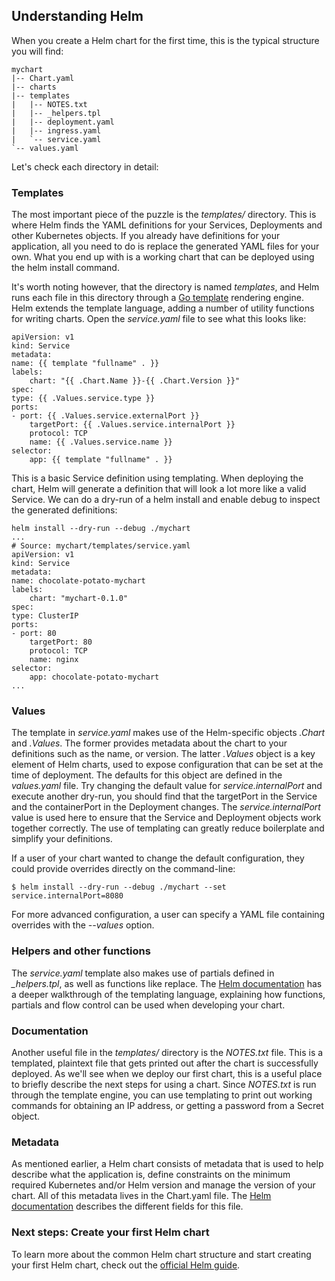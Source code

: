 ## Understanding Helm

When you create a Helm chart for the first time, this is the typical structure you will find:

```console
mychart
|-- Chart.yaml
|-- charts
|-- templates
|   |-- NOTES.txt
|   |-- _helpers.tpl
|   |-- deployment.yaml
|   |-- ingress.yaml
|   `-- service.yaml
`-- values.yaml
```

Let's check each directory in detail:

### Templates

The most important piece of the puzzle is the *templates/* directory. This is where Helm finds the YAML definitions for your Services, Deployments and other Kubernetes objects. If you already have definitions for your application, all you need to do is replace the generated YAML files for your own. What you end up with is a working chart that can be deployed using the helm install command.

It's worth noting however, that the directory is named *templates*, and Helm runs each file in this directory through a [Go template](https://golang.org/pkg/text/template/) rendering engine. Helm extends the template language, adding a number of utility functions for writing charts. Open the *service.yaml* file to see what this looks like:

```console
apiVersion: v1
kind: Service
metadata:
name: {{ template "fullname" . }}
labels:
    chart: "{{ .Chart.Name }}-{{ .Chart.Version }}"
spec:
type: {{ .Values.service.type }}
ports:
- port: {{ .Values.service.externalPort }}
    targetPort: {{ .Values.service.internalPort }}
    protocol: TCP
    name: {{ .Values.service.name }}
selector:
    app: {{ template "fullname" . }}
```

This is a basic Service definition using templating. When deploying the chart, Helm will generate a definition that will look a lot more like a valid Service. We can do a dry-run of a helm install and enable debug to inspect the generated definitions:

```console
helm install --dry-run --debug ./mychart
...
# Source: mychart/templates/service.yaml
apiVersion: v1
kind: Service
metadata:
name: chocolate-potato-mychart
labels:
    chart: "mychart-0.1.0"
spec:
type: ClusterIP
ports:
- port: 80
    targetPort: 80
    protocol: TCP
    name: nginx
selector:
    app: chocolate-potato-mychart
...
```

### Values

The template in *service.yaml* makes use of the Helm-specific objects *.Chart* and *.Values*. The former provides metadata about the chart to your definitions such as the name, or version. The latter *.Values* object is a key element of Helm charts, used to expose configuration that can be set at the time of deployment. The defaults for this object are defined in the *values.yaml* file. Try changing the default value for *service.internalPort* and execute another dry-run, you should find that the targetPort in the Service and the containerPort in the Deployment changes. The *service.internalPort* value is used here to ensure that the Service and Deployment objects work together correctly. The use of templating can greatly reduce boilerplate and simplify your definitions.

If a user of your chart wanted to change the default configuration, they could provide overrides directly on the command-line:

```console
$ helm install --dry-run --debug ./mychart --set service.internalPort=8080
```

For more advanced configuration, a user can specify a YAML file containing overrides with the *--values* option.

### Helpers and other functions

The *service.yaml* template also makes use of partials defined in *_helpers.tpl*, as well as functions like replace. The [Helm documentation](https://helm.sh/docs/chart_template_guide/getting_started/) has a deeper walkthrough of the templating language, explaining how functions, partials and flow control can be used when developing your chart.

### Documentation

Another useful file in the *templates/* directory is the *NOTES.txt* file. This is a templated, plaintext file that gets printed out after the chart is successfully deployed. As we'll see when we deploy our first chart, this is a useful place to briefly describe the next steps for using a chart. Since *NOTES.txt* is run through the template engine, you can use templating to print out working commands for obtaining an IP address, or getting a password from a Secret object.

### Metadata

As mentioned earlier, a Helm chart consists of metadata that is used to help describe what the application is, define constraints on the minimum required Kubernetes and/or Helm version and manage the version of your chart. All of this metadata lives in the Chart.yaml file. The [Helm documentation](https://helm.sh/docs/) describes the different fields for this file.

### Next steps: Create your first Helm chart

To learn more about the common Helm chart structure and start creating your first Helm chart, check out the [official Helm guide](https://helm.sh/docs/chart_best_practices/conventions/).
